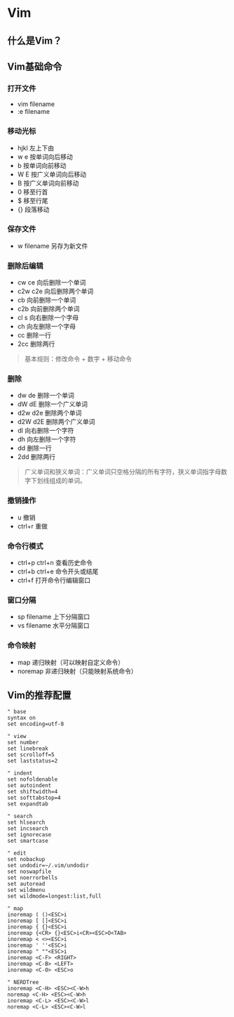 

# Vim

## 什么是Vim？

## Vim基础命令

### 打开文件

- vim filename
- :e filename


### 移动光标

- hjkl 左上下由
- w e 按单词向后移动
- b 按单词向前移动
- W E 按广义单词向后移动
- B 按广义单词向前移动
- 0 移至行首
- $ 移至行尾
- {} 段落移动

### 保存文件

- w filename 另存为新文件

### 删除后编辑

- cw ce 向后删除一个单词
- c2w c2e 向后删除两个单词
- cb 向前删除一个单词
- c2b 向前删除两个单词
- cl s 向右删除一个字母
- ch 向左删除一个字母
- cc 删除一行
- 2cc 删除两行

> 基本规则：修改命令 + 数字 + 移动命令

### 删除

- dw de 删除一个单词
- dW dE 删除一个广义单词
- d2w d2e 删除两个单词
- d2W d2E 删除两个广义单词
- dl 向右删除一个字符
- dh 向左删除一个字符
- dd 删除一行
- 2dd 删除两行

> 广义单词和狭义单词：广义单词只空格分隔的所有字符，狭义单词指字母数字下划线组成的单词。

### 撤销操作

- u 撤销
- ctrl+r 重做

### 命令行模式

- ctrl+p ctrl+n 查看历史命令
- ctrl+b ctrl+e 命令开头或结尾
- ctrl+f 打开命令行编辑窗口

### 窗口分隔

- sp filename 上下分隔窗口
- vs filename 水平分隔窗口

### 命令映射

- map 递归映射（可以映射自定义命令）
- noremap 非递归映射（只能映射系统命令）



## Vim的推荐配置

```
" base 
syntax on
set encoding=utf-8

" view 
set number
set linebreak
set scrolloff=5
set laststatus=2

" indent 
set nofoldenable
set autoindent
set shiftwidth=4 
set softtabstop=4 
set expandtab

" search 
set hlsearch
set incsearch
set ignorecase
set smartcase

" edit 
set nobackup
set undodir=~/.vim/undodir
set noswapfile
set noerrorbells
set autoread
set wildmenu
set wildmode=longest:list,full

" map
inoremap ( ()<ESC>i
inoremap [ []<ESC>i
inoremap { {}<ESC>i
inoremap {<CR> {}<ESC>i<CR><ESC>O<TAB>
inoremap < <><ESC>i
inoremap ' ''<ESC>i
inoremap " ""<ESC>i
inoremap <C-F> <RIGHT>
inoremap <C-B> <LEFT>
inoremap <C-O> <ESC>o

" NERDTree 
inoremap <C-H> <ESC><C-W>h
noremap <C-H> <ESC><C-W>h
inoremap <C-L> <ESC><C-W>l
noremap <C-L> <ESC><C-W>l
```

